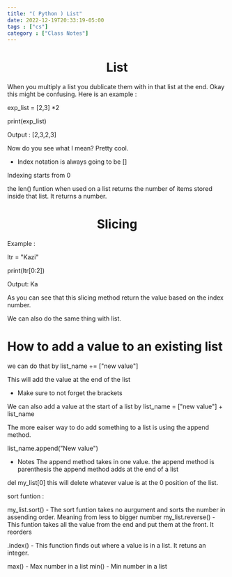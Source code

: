 ```yaml
---
title: "( Python ) List"
date: 2022-12-19T20:33:19-05:00
tags : ["cs"]
category : ["Class Notes"]
---
```



# <center>List</center>

When you multiply a list you dublicate them with in that list at the end. Okay this might be confusing. Here is an example : 

exp_list  = [2,3] *2 

print(exp_list)

Output : 
[2,3,2,3]

Now do you see what I mean? Pretty cool. 

+ Index notation is always going to be []

Indexing starts from 0

the len()  funtion when used on a list returns the number of items stored inside that list. It returns a number. 


# <center>Slicing</center>

Example : 

ltr = "Kazi"

print(ltr[0:2])

Output:
Ka

As you can see that this slicing method return the value based on the index number. 

We can also do the same thing with list. 

# How to add a value to an existing list

we can do that by list_name += ["new value"]

This will add the value at the end of the list

+ Make sure to not forget the brackets

We can also add a value at the start of a list by list_name = ["new value"] + list_name

The more eaiser way to do add something to a list is using the append method. 

list_name.append("New value")

+ Notes
The append method takes in one value. 
the append method is parenthesis 
the append method adds at the end of a list 

del my_list[0] this will delete whatever value is at the 0 position of the list.

sort funtion :

my_list.sort() - The sort funtion takes no aurgument and sorts the number in assending order. Meaning from less to bigger number
my_list.reverse() - This funtion takes all the value from the end and put them at the front. It reorders

.index() - This function finds out where a value is in a list. It retuns an integer.

max() - Max number in a list
min() - Min number in a list






